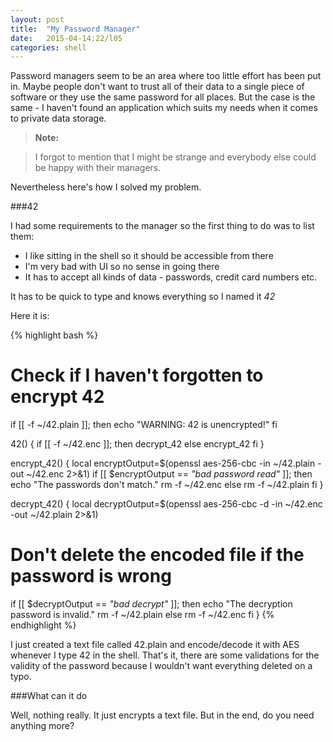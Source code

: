 ```yaml
---
layout: post
title:  "My Password Manager"
date:   2015-04-14:22/l05
categories: shell
---
```


Password managers seem to be an area where too little effort has been put in.
Maybe people don't want to trust all of their data to a single piece of software or they use the same password for all places.
But the case is the same - I haven't found an application which suits my needs when it comes to private data storage.

> **Note:**

>I forgot to mention that I might be strange and everybody else could be happy with their managers.

Nevertheless here's how I solved my problem.

###42

I had some requirements to the manager so the first thing to do was to list them:

* I like sitting in the shell so it should be accessible from there
* I'm very bad with UI so no sense in going there
* It has to accept all kinds of data - passwords, credit card numbers etc.

It has to be quick to type and knows everything so I named it *42*

Here it is:

{% highlight bash %}
# Check if I haven't forgotten to encrypt 42
if [[ -f ~/42.plain ]]; then
  echo "WARNING: 42 is unencrypted!"
fi

42() {
  if [[ -f ~/42.enc ]]; then
    decrypt_42
  else
    encrypt_42
  fi
}

encrypt_42() {
  local encryptOutput=$(openssl aes-256-cbc -in ~/42.plain -out ~/42.enc 2>&1)
  if [[ $encryptOutput == *"bad password read"* ]]; then
    echo "The passwords don't match."
    rm -f ~/42.enc
  else
    rm -f ~/42.plain
  fi
}

decrypt_42() {
  local decryptOutput=$(openssl aes-256-cbc -d -in ~/42.enc -out ~/42.plain 2>&1)
  # Don't delete the encoded file if the password is wrong
  if [[ $decryptOutput == *"bad decrypt"* ]]; then
    echo "The decryption password is invalid."
    rm -f ~/42.plain
  else
    rm -f ~/42.enc
  fi
}
{% endhighlight %}

I just created a text file called 42.plain and encode/decode it with AES whenever I type 42 in the shell.
That's it, there are some validations for the validity of the password because I wouldn't want everything deleted on a typo.

###What can it do

Well, nothing really. It just encrypts a text file.
But in the end, do you need anything more?
